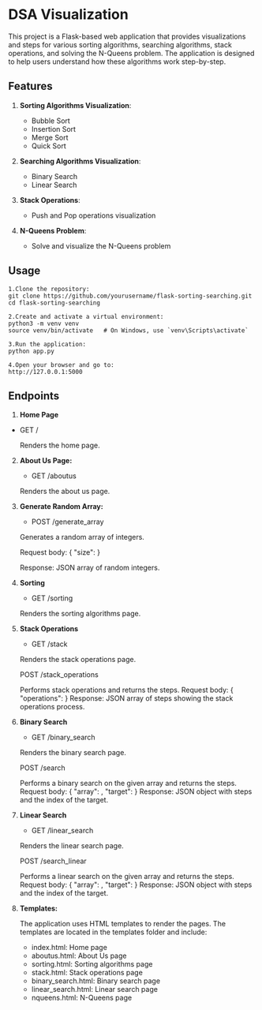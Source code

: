 # DSA Visualization

This project is a Flask-based web application that provides visualizations and steps for various sorting algorithms, searching algorithms, stack operations, and solving the N-Queens problem. The application is designed to help users understand how these algorithms work step-by-step.

## Features

1. **Sorting Algorithms Visualization**:
    - Bubble Sort
    - Insertion Sort
    - Merge Sort
    - Quick Sort

2. **Searching Algorithms Visualization**:
    - Binary Search
    - Linear Search

3. **Stack Operations**:
    - Push and Pop operations visualization

4. **N-Queens Problem**:
    - Solve and visualize the N-Queens problem




## Usage
```
1.Clone the repository:
git clone https://github.com/yourusername/flask-sorting-searching.git
cd flask-sorting-searching

2.Create and activate a virtual environment:
python3 -m venv venv
source venv/bin/activate   # On Windows, use `venv\Scripts\activate`

3.Run the application:
python app.py

4.Open your browser and go to:
http://127.0.0.1:5000
```
## Endpoints

1. **Home Page**
  - GET /

    Renders the home page.

2. **About Us Page:**
   - GET /aboutus

   Renders the about us page.

3. **Generate Random Array:**

   - POST /generate_array

    Generates a random array of integers.

   Request body: { "size": <integer> }

   Response: JSON array of random integers.

4. **Sorting**
   - GET /sorting

   Renders the sorting algorithms page.

5. **Stack Operations**
   - GET /stack

   Renders the stack operations page.

   POST /stack_operations

   Performs stack operations and returns the steps.
   Request body: { "operations": <array of operations> }
   Response: JSON array of steps showing the stack operations process.

6. **Binary Search**

   - GET /binary_search

   Renders the binary search page.

   POST /search

   Performs a binary search on the given array and returns the steps.
   Request body: { "array": <array of integers>, "target": <integer> }
   Response: JSON object with steps and the index of the target.

7. **Linear Search**

   - GET /linear_search

   Renders the linear search page.
   
   POST /search_linear

   Performs a linear search on the given array and returns the steps.
   Request body: { "array": <array of integers>, "target": <integer> }
   Response: JSON object with steps and the index of the target.

8. **Templates:**

   The application uses HTML templates to render the pages. The templates are located 
   in the templates folder and include:

   - index.html: Home page
   - aboutus.html: About Us page
   - sorting.html: Sorting algorithms page
   - stack.html: Stack operations page
   - binary_search.html: Binary search page
   - linear_search.html: Linear search page
   - nqueens.html: N-Queens page


